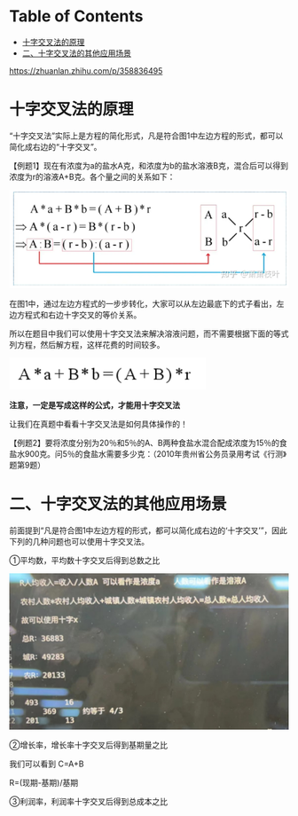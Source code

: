 # Table of Contents

* [十字交叉法的原理](#十字交叉法的原理)
* [二、十字交叉法的其他应用场景](#二十字交叉法的其他应用场景)


https://zhuanlan.zhihu.com/p/358836495



# 十字交叉法的原理

“十字交叉法”实际上是方程的简化形式，凡是符合图1中左边方程的形式，都可以简化成右边的“十字交叉”。

【例题1】现在有浓度为a的盐水A克，和浓度为b的盐水溶液B克，混合后可以得到浓度为r的溶液A+B克。各个量之间的关系如下：

![image-20231114203554111](.images/image-20231114203554111.png)

在图1中，通过左边方程式的一步步转化，大家可以从左边最底下的式子看出，左边方程式和右边十字交叉的等价关系。

所以在题目中我们可以使用十字交叉法来解决溶液问题，而不需要根据下面的等式列方程，然后解方程，这样花费的时间较多。

![image-20231114203608526](.images/image-20231114203608526.png)

**注意，一定是写成这样的公式，才能用十字交叉法**



让我们在真题中看看十字交叉法是如何具体操作的！

【例题2】要将浓度分别为20％和5％的A、B两种食盐水混合配成浓度为15％的食盐水900克。问5％的食盐水需要多少克：（2010年贵州省公务员录用考试《行测》题第9题）

# 二、十字交叉法的其他应用场景

前面提到“凡是符合图1中左边方程的形式，都可以简化成右边的‘十字交叉’”，因此下列的几种问题也可以使用十字交叉法。

①平均数，平均数十字交叉后得到总数之比

![image-20231114204034143](.images/image-20231114204034143.png)

②增长率，增长率十字交叉后得到基期量之比

我们可以看到 C=A+B

R=(现期-基期)/基期

③利润率，利润率十字交叉后得到总成本之比
